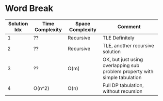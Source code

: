 # Word Break

| Solution Idx | Time Complexity | Space Complexity | Comment                                                                    |
| ------------ | --------------- | ---------------- | -------------------------------------------------------------------------- |
| 1            | ??              | Recursive        | TLE Definitely                                                             |
| 2            | ??              | Recursive        | TLE, another recursive solution                                            |
| 3            | ??              | O(m)             | OK, but just using overlapping sub problem property with simple tabulation |
| 4            | O(n^2)          | O(n)             | Full DP tabulation, without recursion                                      |
